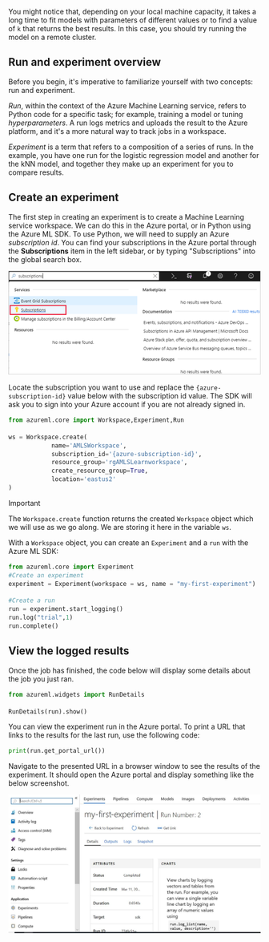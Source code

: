 You might notice that, depending on your local machine capacity, it takes a long time to fit models with parameters of different values or to find a value of `k` that returns the best results. In this case, you should try running the model on a remote cluster.

## Run and experiment overview

Before you begin, it's imperative to familiarize yourself with two concepts: run and experiment.

*Run*, within the context of the Azure Machine Learning service, refers to Python code for a specific task; for example, training a model or tuning _hyperparameters_. A run logs metrics and uploads the result to the Azure platform, and it's a more natural way to track jobs in a workspace.

*Experiment* is a term that refers to a composition of a series of runs. In the example, you have one run for the logistic regression model and another for the kNN model, and together they make up an experiment for you to compare results.

## Create an experiment

The first step in creating an experiment is to create a Machine Learning service workspace. We can do this in the Azure portal, or in Python using the Azure ML SDK. To use Python, we will need to supply an Azure _subscription id_. You can find your subscriptions in the Azure portal through the **Subscriptions** item in the left sidebar, or by typing "Subscriptions" into the global search box.

![Screenshot showing search bar in Azure portal searching for "subscriptions"](../media/3-subscriptions.png)

Locate the subscription you want to use and replace the `{azure-subscription-id}` value below with the subscription id value. The SDK will ask you to sign into your Azure account if you are not already signed in.

```python
from azureml.core import Workspace,Experiment,Run

ws = Workspace.create(
            name='AMLSWorkspace',
            subscription_id='{azure-subscription-id}', 
            resource_group='rgAMLSLearnworkspace',
            create_resource_group=True,
            location='eastus2'
)
```

> [!IMPORTANT]
> The `Workspace.create` function returns the created `Workspace` object which we will use as we go along. We are storing it here in the variable `ws`.

With a `Workspace` object, you can create an `Experiment` and a `run` with the Azure ML SDK:

```python
from azureml.core import Experiment
#Create an experiment
experiment = Experiment(workspace = ws, name = "my-first-experiment")

#Create a run
run = experiment.start_logging()
run.log("trial",1)
run.complete()
```



## View the logged results

Once the job has finished, the code below will display some details about the job you just ran. 

```python
from azureml.widgets import RunDetails

RunDetails(run).show()
```

You can view the experiment run in the Azure portal. To print a URL that links to the results for the last run, use the following code:

```python
print(run.get_portal_url())
```

Navigate to the presented URL in a browser window to see the results of the experiment. It should open the Azure portal and display something like the below screenshot.

![A screenshot showing the my-first-experiment results in a browser window.](../media/5-experiment-result.png)
